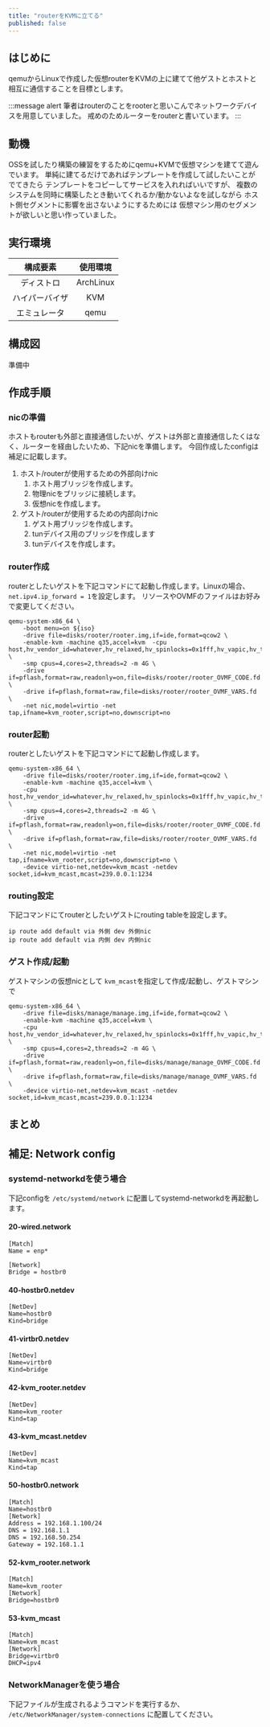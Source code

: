 ```yaml
---
title: "routerをKVMに立てる"
published: false
---
```


## はじめに

qemuからLinuxで作成した仮想routerをKVMの上に建てて他ゲストとホストと相互に通信することを目標とします。

:::message alert
筆者はrouterのことをrooterと思いこんでネットワークデバイスを用意していました。
戒めのためルーターをrouterと書いています。
:::


## 動機

OSSを試したり構築の練習をするためにqemu+KVMで仮想マシンを建てて遊んでいます。
単純に建てるだけであればテンプレートを作成して試したいことがでてきたら
テンプレートをコピーしてサービスを入れればいいですが、
複数のシステムを同時に構築したとき動いてくれるか/動かないよなを試しながら
ホスト側セグメントに影響を出さないようにするためには
仮想マシン用のセグメントが欲しいと思い作っていました。

## 実行環境

|    構成要素    | 使用環境  |
| :------------: | :-------: |
|   ディストロ   | ArchLinux |
| ハイパーバイザ |    KVM    |
|  エミュレータ  |   qemu    |

## 構成図

準備中

## 作成手順

### nicの準備

ホストもrouterも外部と直接通信したいが、ゲストは外部と直接通信したくはなく、ルーターを経由したいため、下記nicを準備します。
今回作成したconfigは補足に記載します。

1. ホスト/routerが使用するための外部向けnic
    1.  ホスト用ブリッジを作成します。
    1.  物理nicをブリッジに接続します。
    1.  仮想nicを作成します。
1. ゲスト/routerが使用するための内部向けnic
    1. ゲスト用ブリッジを作成します。
    1. tunデバイス用のブリッジを作成します
    1. tunデバイスを作成します。

### router作成

routerとしたいゲストを下記コマンドにて起動し作成します。Linuxの場合、 `net.ipv4.ip_forward = 1`を設定します。
リソースやOVMFのファイルはお好みで変更してください。

```
qemu-system-x86_64 \
    -boot menu=on ${iso}
    -drive file=disks/rooter/rooter.img,if=ide,format=qcow2 \
    -enable-kvm -machine q35,accel=kvm  -cpu host,hv_vendor_id=whatever,hv_relaxed,hv_spinlocks=0x1fff,hv_vapic,hv_time,kvm=off \
    -smp cpus=4,cores=2,threads=2 -m 4G \
    -drive if=pflash,format=raw,readonly=on,file=disks/rooter/rooter_OVMF_CODE.fd \
    -drive if=pflash,format=raw,file=disks/rooter/rooter_OVMF_VARS.fd \
    -net nic,model=virtio -net tap,ifname=kvm_rooter,script=no,downscript=no
```

### router起動

routerとしたいゲストを下記コマンドにて起動し作成します。
```
qemu-system-x86_64 \
    -drive file=disks/rooter/rooter.img,if=ide,format=qcow2 \
    -enable-kvm -machine q35,accel=kvm \
    -cpu host,hv_vendor_id=whatever,hv_relaxed,hv_spinlocks=0x1fff,hv_vapic,hv_time,kvm=off \
    -smp cpus=4,cores=2,threads=2 -m 4G \
    -drive if=pflash,format=raw,readonly=on,file=disks/rooter/rooter_OVMF_CODE.fd \
    -drive if=pflash,format=raw,file=disks/rooter/rooter_OVMF_VARS.fd \
    -net nic,model=virtio -net tap,ifname=kvm_rooter,script=no,downscript=no \
    -device virtio-net,netdev=kvm_mcast -netdev socket,id=kvm_mcast,mcast=239.0.0.1:1234
```

### routing設定

下記コマンドにてrouterとしたいゲストにrouting tableを設定します。
```
ip route add default via 外側 dev 外側nic
ip route add default via 内側 dev 内側nic
```

### ゲスト作成/起動

ゲストマシンの仮想nicとして `kvm_mcast`を指定して作成/起動し、ゲストマシンで

```
qemu-system-x86_64 \
    -drive file=disks/manage/manage.img,if=ide,format=qcow2 \
    -enable-kvm -machine q35,accel=kvm \
    -cpu host,hv_vendor_id=whatever,hv_relaxed,hv_spinlocks=0x1fff,hv_vapic,hv_time,kvm=off \
    -smp cpus=4,cores=2,threads=2 -m 4G \
    -drive if=pflash,format=raw,readonly=on,file=disks/manage/manage_OVMF_CODE.fd \
    -drive if=pflash,format=raw,file=disks/manage/manage_OVMF_VARS.fd \
    -device virtio-net,netdev=kvm_mcast -netdev socket,id=kvm_mcast,mcast=239.0.0.1:1234
```

## まとめ

## 補足: Network config

### systemd-networkdを使う場合

下記configを `/etc/systemd/network` に配置してsystemd-networkdを再起動します。

#### 20-wired.network

```
[Match]
Name = enp*
 
[Network]
Bridge = hostbr0
```

#### 40-hostbr0.netdev

```
[NetDev]
Name=hostbr0
Kind=bridge
```

#### 41-virtbr0.netdev

```
[NetDev]
Name=virtbr0
Kind=bridge
```

#### 42-kvm_rooter.netdev

```
[NetDev]
Name=kvm_rooter
Kind=tap
```

#### 43-kvm_mcast.netdev

```
[NetDev]
Name=kvm_mcast
Kind=tap
```

#### 50-hostbr0.network

```
[Match]
Name=hostbr0
[Network]
Address = 192.168.1.100/24
DNS = 192.168.1.1
DNS = 192.168.50.254
Gateway = 192.168.1.1
```

#### 52-kvm_rooter.network

```
[Match]
Name=kvm_rooter
[Network]
Bridge=hostbr0
```

#### 53-kvm_mcast

```
[Match]
Name=kvm_mcast
[Network]
Bridge=virtbr0
DHCP=ipv4
```
### NetworkManagerを使う場合

下記ファイルが生成されるようコマンドを実行するか、 `/etc/NetworkManager/system-connections` に配置してください。

